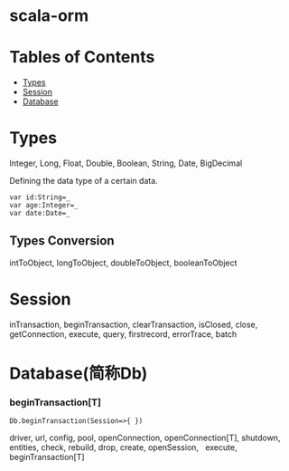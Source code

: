 # scala-orm

# Tables of Contents
* [Types](#types)
* [Session](#session)
* [Database](#database)

# Types
Integer,  Long,  Float,  Double,  Boolean,  String,  Date,  BigDecimal

Defining the data type of a certain data.

    var id:String=_
    var age:Integer=_
    var date:Date=_

## Types Conversion
intToObject, longToObject, doubleToObject,  booleanToObject

# Session
inTransaction,  beginTransaction,  clearTransaction,  isClosed,  close,  getConnection,  execute,  query,  firstrecord,  errorTrace,  batch

# Database(简称Db)
### beginTransaction[T]

    Db.beginTransaction(Session=>{ })

driver,  url,  config,  pool,  openConnection,  openConnection[T],  shutdown,  entities,  check,  rebuild,  drop,  create,  openSession,    execute,  beginTransaction[T]
